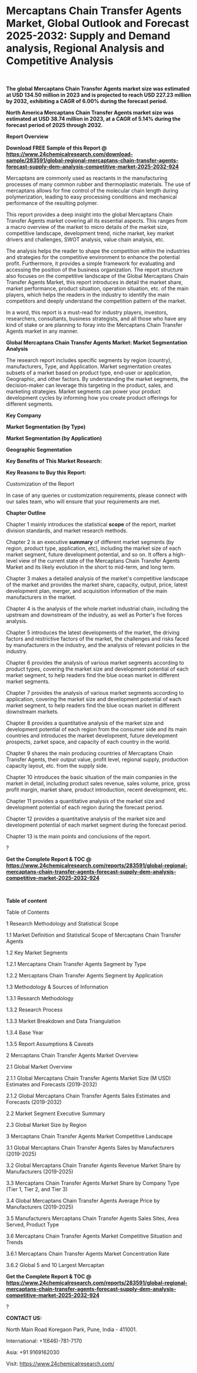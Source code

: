 <h1>Mercaptans Chain Transfer Agents Market, Global Outlook and Forecast 2025-2032: Supply and Demand analysis, Regional Analysis and Competitive Analysis</h1><br/><p><strong>The global Mercaptans Chain Transfer Agents market size was estimated at USD 134.50 million in 2023 and is projected to reach USD 227.23 million by 2032, exhibiting a <strong>CAGR</strong> of 6.00% during the forecast period.</strong></p>
 
 
 
 <p><strong>North America Mercaptans Chain Transfer Agents market size was estimated at USD 38.74 million in 2023, at a <strong>CAGR</strong> of 5.14% during the forecast period of 2025 through 2032.</strong></p>
 
 
 
 <p><strong>Report Overview</strong></p>
 
 
 
 <div><b>Download FREE Sample of this Report @ <a href="https://www.24chemicalresearch.com/download-sample/283591/global-regional-mercaptans-chain-transfer-agents-forecast-supply-dem-analysis-competitive-market-2025-2032-924">https://www.24chemicalresearch.com/download-sample/283591/global-regional-mercaptans-chain-transfer-agents-forecast-supply-dem-analysis-competitive-market-2025-2032-924</a></b></div>
 
 
 
 <p>Mercaptans are commonly used as reactants in the manufacturing processes of many common rubber and thermoplastic materials. The use of mercaptans allows for fine control of the molecular chain length during polymerization, leading to easy processing conditions and mechanical performance of the resulting polymer.</p>
 
 
 
 <p>This report provides a deep insight into the global Mercaptans Chain Transfer Agents market covering all its essential aspects. This ranges from a macro overview of the market to micro details of the market size, competitive landscape, development trend, niche market, key market drivers and challenges, SWOT analysis, value chain analysis, etc.</p>
 
 
 
 <p>The analysis helps the reader to shape the competition within the industries and strategies for the competitive environment to enhance the potential profit. Furthermore, it provides a simple framework for evaluating and accessing the position of the business organization. The report structure also focuses on the competitive landscape of the Global Mercaptans Chain Transfer Agents Market, this report introduces in detail the market share, market performance, product situation, operation situation, etc. of the main players, which helps the readers in the industry to identify the main competitors and deeply understand the competition pattern of the market.</p>
 
 
 
 <p>In a word, this report is a must-read for industry players, investors, researchers, consultants, business strategists, and all those who have any kind of stake or are planning to foray into the Mercaptans Chain Transfer Agents market in any manner.</p>
 
 
 
 <p><strong>Global Mercaptans Chain Transfer Agents Market: Market Segmentation Analysis</strong></p>
 
 
 
 <p>The research report includes specific segments by region (country), manufacturers, Type, and Application. Market segmentation creates subsets of a market based on product type, end-user or application, Geographic, and other factors. By understanding the market segments, the decision-maker can leverage this targeting in the product, sales, and marketing strategies. Market segments can power your product development cycles by informing how you create product offerings for different segments.</p>
 
 
 
 <p><strong>Key Company</strong></p>
 
 
 
 <p><strong>Market Segmentation (by Type)</strong></p>
 
 
 
 <p><strong>Market Segmentation (<strong>by Application</strong>)</strong></p>
 
 
 
 <p><strong>Geographic Segmentation</strong></p>
 
 
 
 <p><strong>Key Benefits of This Market Research:</strong></p>
 
 
 
 <p><strong>Key <strong>Reasons to Buy</strong> this Report:</strong></p>
 
 
 
 <p>Customization of the Report</p>
 
 
 
 <p>In case of any queries or customization requirements, please connect with our sales team, who will ensure that your requirements are met.</p>
 
 
 
 <p><strong>Chapter Outline</strong></p>
 
 
 
 <p>Chapter 1 mainly introduces the statistical <strong>scope</strong> of the report, market division standards, and market research methods.</p>
 
 
 
 <p>Chapter 2 is an executive <strong>summary</strong> of different market segments (by region, product type, application, etc), including the market size of each market segment, future development potential, and so on. It offers a high-level view of the current state of the Mercaptans Chain Transfer Agents Market and its likely evolution in the short to mid-term, and long term.</p>
 
 
 
 <p>Chapter 3 makes a detailed analysis of the market&#39;s competitive landscape of the market and provides the market share, capacity, output, price, latest development plan, merger, and acquisition information of the main manufacturers in the market.</p>
 
 
 
 <p>Chapter 4 is the analysis of the whole market industrial chain, including the upstream and downstream of the industry, as well as Porter&#39;s five forces analysis.</p>
 
 
 
 <p>Chapter 5 introduces the latest developments of the market, the driving factors and restrictive factors of the market, the challenges and risks faced by manufacturers in the industry, and the analysis of relevant policies in the industry.</p>
 
 
 
 <p>Chapter 6 provides the analysis of various market segments according to product types, covering the market size and development potential of each market segment, to help readers find the blue ocean market in different market segments.</p>
 
 
 
 <p>Chapter 7 provides the analysis of various market segments according to application, covering the market size and development potential of each market segment, to help readers find the blue ocean market in different downstream markets.</p>
 
 
 
 <p>Chapter 8 provides a quantitative analysis of the market size and development potential of each region from the consumer side and its main countries and introduces the market development, future development prospects, zarket space, and capacity of each country in the world.</p>
 
 
 
 <p>Chapter 9 shares the main producing countries of Mercaptans Chain Transfer Agents, their output value, profit level, regional supply, production capacity layout, etc. from the supply side.</p>
 
 
 
 <p>Chapter 10 introduces the basic situation of the main companies in the market in detail, including product sales revenue, sales volume, price, gross profit margin, market share, product introduction, recent development, etc.</p>
 
 
 
 <p>Chapter 11 provides a quantitative analysis of the market size and development potential of each region during the forecast period.</p>
 
 
 
 <p>Chapter 12 provides a quantitative analysis of the market size and development potential of each market segment during the forecast period.</p>
 
 
 
 <p>Chapter 13 is the main points and conclusions of the report.</p>
 
 
 
 <p>? </p>
 
 
 
 <div><b>Get the Complete Report & TOC @ <a href="https://www.24chemicalresearch.com/reports/283591/global-regional-mercaptans-chain-transfer-agents-forecast-supply-dem-analysis-competitive-market-2025-2032-924">https://www.24chemicalresearch.com/reports/283591/global-regional-mercaptans-chain-transfer-agents-forecast-supply-dem-analysis-competitive-market-2025-2032-924</a></b></div>
 
 
 
 <p><br />
 
 <b>Table of content</b></p>
 
 
 
 <p>Table of Contents<br />
 
 1 Research Methodology and Statistical Scope<br />
 
 1.1 Market Definition and Statistical Scope of Mercaptans Chain Transfer Agents<br />
 
 1.2 Key Market Segments<br />
 
 1.2.1 Mercaptans Chain Transfer Agents Segment by Type<br />
 
 1.2.2 Mercaptans Chain Transfer Agents Segment by Application<br />
 
 1.3 Methodology & Sources of Information<br />
 
 1.3.1 Research Methodology<br />
 
 1.3.2 Research Process<br />
 
 1.3.3 Market Breakdown and Data Triangulation<br />
 
 1.3.4 Base Year<br />
 
 1.3.5 Report Assumptions & Caveats<br />
 
 2 Mercaptans Chain Transfer Agents Market Overview<br />
 
 2.1 Global Market Overview<br />
 
 2.1.1 Global Mercaptans Chain Transfer Agents Market Size (M USD) Estimates and Forecasts (2019-2032)<br />
 
 2.1.2 Global Mercaptans Chain Transfer Agents Sales Estimates and Forecasts (2019-2032)<br />
 
 2.2 Market Segment Executive Summary<br />
 
 2.3 Global Market Size by Region<br />
 
 3 Mercaptans Chain Transfer Agents Market Competitive Landscape<br />
 
 3.1 Global Mercaptans Chain Transfer Agents Sales by Manufacturers (2019-2025)<br />
 
 3.2 Global Mercaptans Chain Transfer Agents Revenue Market Share by Manufacturers (2019-2025)<br />
 
 3.3 Mercaptans Chain Transfer Agents Market Share by Company Type (Tier 1, Tier 2, and Tier 3)<br />
 
 3.4 Global Mercaptans Chain Transfer Agents Average Price by Manufacturers (2019-2025)<br />
 
 3.5 Manufacturers Mercaptans Chain Transfer Agents Sales Sites, Area Served, Product Type<br />
 
 3.6 Mercaptans Chain Transfer Agents Market Competitive Situation and Trends<br />
 
 3.6.1 Mercaptans Chain Transfer Agents Market Concentration Rate<br />
 
 3.6.2 Global 5 and 10 Largest Mercaptan</p>
 
 
 
 <div><b>Get the Complete Report & TOC @ <a href="https://www.24chemicalresearch.com/reports/283591/global-regional-mercaptans-chain-transfer-agents-forecast-supply-dem-analysis-competitive-market-2025-2032-924">https://www.24chemicalresearch.com/reports/283591/global-regional-mercaptans-chain-transfer-agents-forecast-supply-dem-analysis-competitive-market-2025-2032-924</a></b></div>
 
 
 
 <p>? </p>
 
 
 
 <p><b>CONTACT US:</b><br />
 
 North Main Road Koregaon Park, Pune, India - 411001.<br />
 
 International: +1(646)-781-7170<br />
 
 Asia: +91 9169162030<br />
 
 Visit: <a href="https://www.24chemicalresearch.com/">https://www.24chemicalresearch.com/</a></p>